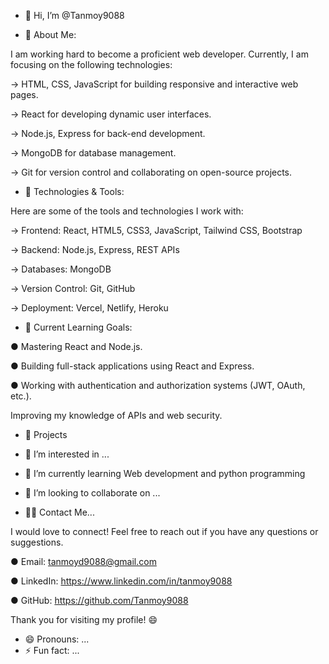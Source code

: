 - 👋 Hi, I’m @Tanmoy9088

- 🚀 About Me:

 I am working hard to become a proficient web developer. Currently, I am focusing on the following technologies:

 → HTML, CSS, JavaScript for building responsive and interactive web pages.

 → React for developing dynamic user interfaces.
 
 → Node.js, Express for back-end development.

 → MongoDB for database management.

 → Git for version control and collaborating on open-source projects.

- 🔧 Technologies & Tools:

 Here are some of the tools and technologies I work with:

 → Frontend: React, HTML5, CSS3, JavaScript, Tailwind CSS, Bootstrap

 → Backend: Node.js, Express, REST APIs

 → Databases: MongoDB

 → Version Control: Git, GitHub

 → Deployment: Vercel, Netlify, Heroku

- 🌱 Current Learning Goals:

 ● Mastering React and Node.js.

 ● Building full-stack applications using React and Express.

 ● Working with authentication and authorization systems (JWT, OAuth, etc.).

Improving my knowledge of APIs and web security.

- 📁 Projects


- 👀 I’m interested in ...
- 🌱 I’m currently learning Web development and python programming
- 💞️ I’m looking to collaborate on ...

- 👨‍💻 Contact Me...

 I would love to connect! Feel free to reach out if you have any questions or suggestions.

 ● Email: tanmoyd9088@gmail.com
  
 ● LinkedIn: https://www.linkedin.com/in/tanmoy9088

 ● GitHub: https://github.com/Tanmoy9088

Thank you for visiting my profile! 😄

- 😄 Pronouns: ...
- ⚡ Fun fact: ...

<!---
Tanmoy9088/Tanmoy9088 is a ✨ special ✨ repository because its `README.md` (this file) appears on your GitHub profile.
You can click the Preview link to take a look at your changes.
--->
